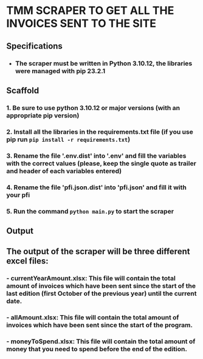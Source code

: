 # TMM SCRAPER TO GET ALL THE INVOICES SENT TO THE SITE


## Specifications



- ### The scraper must be written in Python 3.10.12, the libraries were managed with pip 23.2.1
  
## Scaffold



### 1. Be sure to use python 3.10.12 or major versions (with an appropriate pip version)
### 2. Install all the libraries in the requirements.txt file (if you use pip run `pip install -r requirements.txt`)
### 3. Rename the file '.env.dist' into '.env' and fill the variables with the correct values (please, keep the single quote as trailer and header of each variables entered)
### 4. Rename the file 'pfi.json.dist' into 'pfi.json' and fill it with your pfi
### 5. Run the command `python main.py` to start the scraper

## Output



## The output of the scraper will be three different excel files:
### - currentYearAmount.xlsx: This file will contain the total amount of invoices which have been sent since the start of the last edition (first October of the previous year) until the current date.
### - allAmount.xlsx: This file will contain the total amount of invoices which have been sent since the start of the program.
### - moneyToSpend.xlsx: This file will contain the total amount of money that you need to spend before the end of the edition.